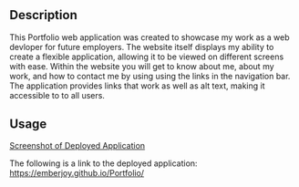 # <Portfolio>

## Description

This Portfolio web application was created to showcase my work as a web devloper for future employers. The website itself displays my ability to create a flexible application, allowing it to be viewed on different screens with ease. Within the website you will get to know about me, about my work, and how to contact me by using using the links in the navigation bar. The application provides links that work as well as alt text, making it accessible to to all users. 

## Usage 

[Screenshot of Deployed Application](./assets/images/screenshot-portfolio.png)

The following is a link to the deployed application: 
https://emberjoy.github.io/Portfolio/